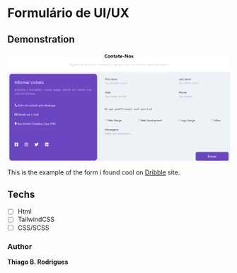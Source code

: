 # Formulário de UI/UX

## Demonstration
<div>
<img src="./public/build/assets/imagem%20do%20site.png" alt="example" />

<p>This is the example of the form i found cool on <a href="https://dribbble.com/shots/14126196-Contact-Form-01/attachments/5749555?mode=media">Dribble</a> site.</p>
</div>

## Techs
- [ ] Html
- [ ] TailwindCSS
- [ ] CSS/SCSS
  
### Author

__Thiago B. Rodrigues__